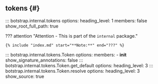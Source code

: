 ## tokens {#}

<!-- prettier-ignore -->
::: botstrap.internal.tokens
    options:
      heading_level: 1
      members: false
      show_root_full_path: true

??? attention "Attention - This is part of the `internal` package."

    {% include "index.md" start="**Note:**" end="???" %}

<!-- prettier-ignore -->
::: botstrap.internal.tokens.Token
    options:
      members:
        - __init__
      show_signature_annotations: false
::: botstrap.internal.tokens.Token.get_default
    options:
      heading_level: 3
::: botstrap.internal.tokens.Token.resolve
    options:
      heading_level: 3
      show_source: true

<link rel="stylesheet" href="../../stylesheets/code-navigation.css" />
